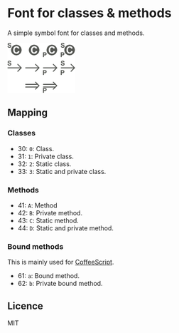 # Font for classes & methods

A simple symbol font for classes and methods.

![Preview](https://raw.githubusercontent.com/PEM--/FontClassesAndMethods/master/assets/generated/class_and_method_shapes.png)

## Mapping
### Classes
* 30: `0`: Class.
* 31: `1`: Private class.
* 32: `2`: Static class.
* 33: `3`: Static and private class.

### Methods
* 41: `A`: Method
* 42: `B`: Private method.
* 43: `C`: Static method.
* 44: `D`: Static and private method.

### Bound methods
This is mainly used for [CoffeeScript](http://coffeescript.org/).
* 61: `a`: Bound method.
* 62: `b`: Private bound method.

## Licence
MIT
